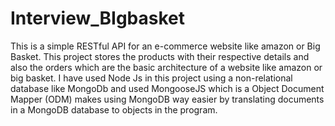 # Interview_BIgbasket
This is a simple RESTful API for an e-commerce website like amazon or Big Basket. This project stores the products with their respective details and also the orders which are the basic architecture of a website like amazon or big basket.
I have used Node Js in this project using a non-relational database like MongoDb and used  MongooseJS which is a Object Document Mapper (ODM) makes using MongoDB way easier by translating documents in a MongoDB database to objects in the program. 
